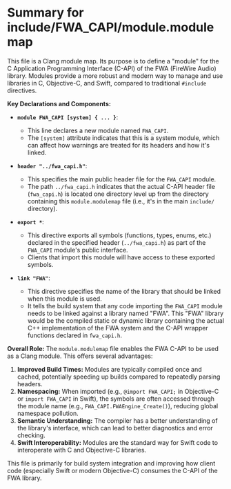# Summary for include/FWA_CAPI/module.modulemap

This file is a Clang module map. Its purpose is to define a "module" for the C Application Programming Interface (C-API) of the FWA (FireWire Audio) library. Modules provide a more robust and modern way to manage and use libraries in C, Objective-C, and Swift, compared to traditional `#include` directives.

**Key Declarations and Components:**

-   **`module FWA_CAPI [system] { ... }`**:
    -   This line declares a new module named `FWA_CAPI`.
    -   The `[system]` attribute indicates that this is a system module, which can affect how warnings are treated for its headers and how it's linked.

-   **`header "../fwa_capi.h"`**:
    -   This specifies the main public header file for the `FWA_CAPI` module.
    -   The path `../fwa_capi.h` indicates that the actual C-API header file (`fwa_capi.h`) is located one directory level up from the directory containing this `module.modulemap` file (i.e., it's in the main `include/` directory).

-   **`export *`**:
    -   This directive exports all symbols (functions, types, enums, etc.) declared in the specified header (`../fwa_capi.h`) as part of the `FWA_CAPI` module's public interface.
    -   Clients that import this module will have access to these exported symbols.

-   **`link "FWA"`**:
    -   This directive specifies the name of the library that should be linked when this module is used.
    -   It tells the build system that any code importing the `FWA_CAPI` module needs to be linked against a library named "FWA". This "FWA" library would be the compiled static or dynamic library containing the actual C++ implementation of the FWA system and the C-API wrapper functions declared in `fwa_capi.h`.

**Overall Role:**
The `module.modulemap` file enables the FWA C-API to be used as a Clang module. This offers several advantages:
1.  **Improved Build Times:** Modules are typically compiled once and cached, potentially speeding up builds compared to repeatedly parsing headers.
2.  **Namespacing:** When imported (e.g., `@import FWA_CAPI;` in Objective-C or `import FWA_CAPI` in Swift), the symbols are often accessed through the module name (e.g., `FWA_CAPI.FWAEngine_Create()`), reducing global namespace pollution.
3.  **Semantic Understanding:** The compiler has a better understanding of the library's interface, which can lead to better diagnostics and error checking.
4.  **Swift Interoperability:** Modules are the standard way for Swift code to interoperate with C and Objective-C libraries.

This file is primarily for build system integration and improving how client code (especially Swift or modern Objective-C) consumes the C-API of the FWA library.
